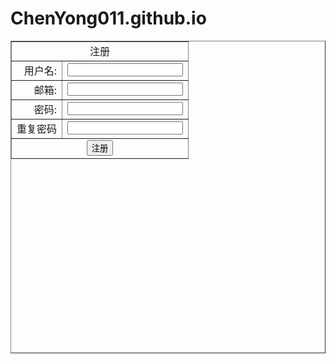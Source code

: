 # ChenYong011.github.io
<!DOCTYPE html>
<html lang="en">
<head>
    <meta charset="UTF-8">
    <title>Title</title>
    <script type="text/javascript" src="js/text.js"></script>

</head>
<body>
    <form action="register.jsp" onsubmit="return dataCheck()">
        <table border="1px" width="500px" height="500px">
            <tr>
                <td colspan="2" align="center">注册</td>
            </tr>
            <tr>
                <td align="right">用户名:</td><td align="left"><input type="text" id="userName" onblur="CheckUserName(this)"/>
                <font color="red" id="userNameMessage"></font>
                </td>
            </tr>
            <tr>
                <td align="right">邮箱:</td><td align="left"><input type="text" id="userEmail" onblur="CheckEmail(this)"/>
                <font color="red" id="emailMsg"></font>
                </td>
            </tr>
            <tr>
                <td align="right">密码:</td><td align="left"><input type="password" id="passWord" onblur="CheckPassWord()"/>
                <font color="red" id="passWordMsg"></font>
                </td>
            </tr>
            <tr>
                <td align="right">重复密码</td><td align="left"><input type="password" id="passWord2"/>
                <font color="red" id="rePassWordMsg"></font>
                </td>
            </tr>
            <tr>
                <td colspan="2" align="center"><input type="submit" value="注册"></td>
            </tr>
        </table>
    </form>
</body>
</html>
